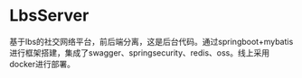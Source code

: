 # LbsServer
基于lbs的社交网络平台，前后端分离，这是后台代码。通过springboot+mybatis进行框架搭建，集成了swagger、springsecurity、redis、oss。线上采用docker进行部署。
